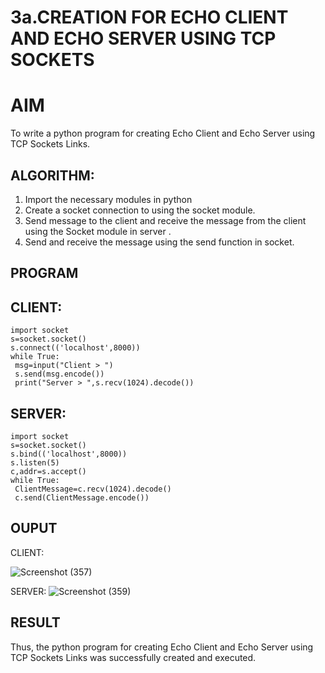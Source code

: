 # 3a.CREATION FOR ECHO CLIENT AND ECHO SERVER USING TCP SOCKETS
# AIM
To write a python program for creating Echo Client and Echo Server using TCP
Sockets Links.
## ALGORITHM:
1. Import the necessary modules in python
2. Create a socket connection to using the socket module.
3. Send message to the client and receive the message from the client using the Socket module in
 server .
4. Send and receive the message using the send function in socket.
## PROGRAM
## CLIENT:
```
import socket
s=socket.socket()
s.connect(('localhost',8000))
while True:
 msg=input("Client > ")
 s.send(msg.encode())
 print("Server > ",s.recv(1024).decode())
```
## SERVER:
```
import socket
s=socket.socket()
s.bind(('localhost',8000))
s.listen(5)
c,addr=s.accept()
while True:
 ClientMessage=c.recv(1024).decode()
 c.send(ClientMessage.encode())
```
## OUPUT
CLIENT: 

![Screenshot (357)](https://github.com/user-attachments/assets/9bd686e3-f2bf-4217-ab63-9a148f691d97)

SERVER:
![Screenshot (359)](https://github.com/user-attachments/assets/8f7de2e2-a0af-4884-9588-e03ff7c51caa)

## RESULT
Thus, the python program for creating Echo Client and Echo Server using TCP Sockets Links 
was successfully created and executed.
